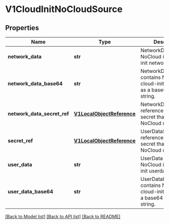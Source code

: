 # V1CloudInitNoCloudSource

## Properties
Name | Type | Description | Notes
------------ | ------------- | ------------- | -------------
**network_data** | **str** | NetworkData contains NoCloud inline cloud-init networkdata. | [optional] 
**network_data_base64** | **str** | NetworkDataBase64 contains NoCloud cloud-init networkdata as a base64 encoded string. | [optional] 
**network_data_secret_ref** | [**V1LocalObjectReference**](V1LocalObjectReference.md) | NetworkDataSecretRef references a k8s secret that contains NoCloud networkdata. | [optional] 
**secret_ref** | [**V1LocalObjectReference**](V1LocalObjectReference.md) | UserDataSecretRef references a k8s secret that contains NoCloud userdata. | [optional] 
**user_data** | **str** | UserData contains NoCloud inline cloud-init userdata. | [optional] 
**user_data_base64** | **str** | UserDataBase64 contains NoCloud cloud-init userdata as a base64 encoded string. | [optional] 

[[Back to Model list]](../README.md#documentation-for-models) [[Back to API list]](../README.md#documentation-for-api-endpoints) [[Back to README]](../README.md)


